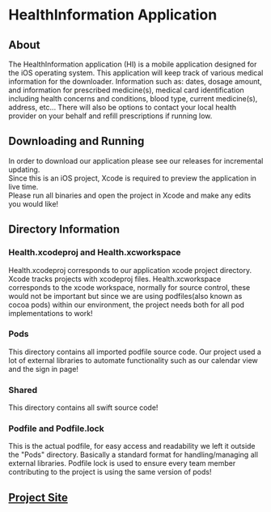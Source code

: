 # HealthInformation Application

## About
The HealthInformation application (HI) is a mobile application designed for the iOS operating system. This application will keep track of various medical information for the downloader. Information such as: dates, dosage amount, and information for prescribed medicine(s), medical card identification including health concerns and conditions, blood type, current medicine(s), address, etc... There will also be options to contact your local health provider on your behalf and refill prescriptions if running low. 

## Downloading and Running
In order to download our application please see our releases for incremental updating. <br/>
Since this is an iOS project, Xcode is required to preview the application in live time. <br/>
Please run all binaries and open the project in Xcode and make any edits you would like!

## Directory Information

### Health.xcodeproj and Health.xcworkspace
Health.xcodeproj corresponds to our application xcode project directory. Xcode tracks projects with xcodeproj files. Health.xcworkspace corresponds to the xcode workspace, normally for source control, these would not be important but since we are using podfiles(also known as cocoa pods) within our environment, the project needs both for all pod implementations to work!

### Pods
This directory contains all imported podfile source code. Our project used a lot of external libraries to automate functionality such as our calendar view and the sign in page!

### Shared
This directory contains all swift source code! 

### Podfile and Podfile.lock
This is the actual podfile, for easy access and readability we left it outside the "Pods" directory. 
Basically a standard format for handling/managing all external libraries. 
Podfile lock is used to ensure every team member contributing to the project is using the same version of pods!

## [Project Site](https://jxmils.github.io/HealthInformation/)

